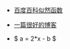 - [百度百科似然函数](https://baike.baidu.com/item/%E4%BC%BC%E7%84%B6%E5%87%BD%E6%95%B0/6011241)  
- [一篇很好的博客](https://blog.csdn.net/u011508640/article/details/72815981)

- $ a = 2*x - b $

